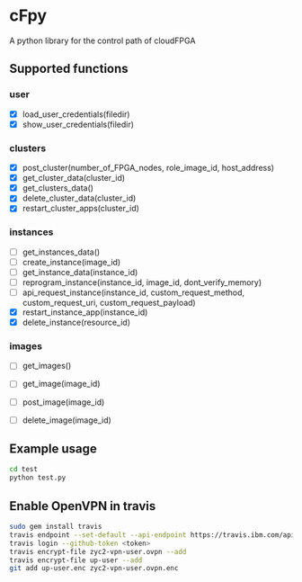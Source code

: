 # cFpy
A python library for the control path of cloudFPGA


## Supported functions

### user
- [x] load_user_credentials(filedir)
- [x] show_user_credentials(filedir)
### clusters
- [x] post_cluster(number_of_FPGA_nodes, role_image_id, host_address)
- [x] get_cluster_data(cluster_id)
- [x] get_clusters_data()
- [x] delete_cluster_data(cluster_id)
- [x] restart_cluster_apps(cluster_id)
### instances
- [ ] get_instances_data()
- [ ] create_instance(image_id)
- [ ] get_instance_data(instance_id)
- [ ] reprogram_instance(instance_id, image_id, dont_verify_memory)
- [ ] api_request_instance(instance_id, custom_request_method, custom_request_uri, custom_request_payload)
- [x] restart_instance_app(instance_id)
- [x] delete_instance(resource_id)
### images
- [ ] get_images()
- [ ] get_image(image_id)
- [ ] post_image(image_id)
- [ ] delete_image(image_id)


## Example usage
```bash
cd test
python test.py
```

## Enable OpenVPN in travis
```bash
sudo gem install travis
travis endpoint --set-default --api-endpoint https://travis.ibm.com/api
travis login --github-token <token>
travis encrypt-file zyc2-vpn-user.ovpn --add
travis encrypt-file up-user --add
git add up-user.enc zyc2-vpn-user.ovpn.enc
```
